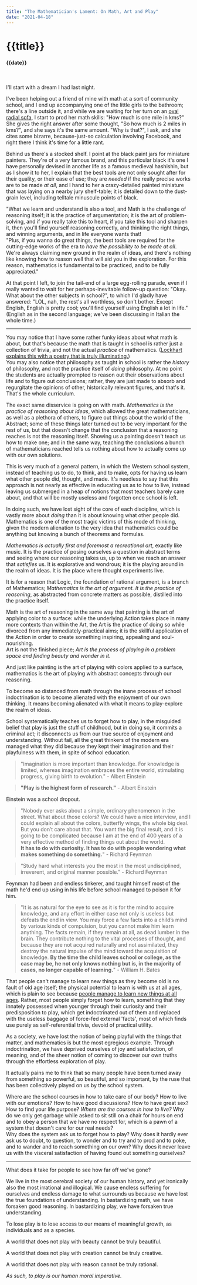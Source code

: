 ```yaml
---
title: "The Mathematician's Lament: On Math, Art and Play"
date: "2021-04-18"
---
```

# {{title}}

#### {{date}}

<br>

I'll start with a dream I had last night.

I've been helping out a friend of mine with math at a sort of community school, and I end up accompanying one of the little girls to the bathroom; there's a line outside it, and while we are waiting for her turn on an [oval radial sofa](https://i.pinimg.com/originals/ba/05/25/ba052571ee68249d115cafcf7548653c.jpg), I start to prod her math skills: "How much is one mile in kms?" She gives the right answer after some thought, "So how much is 2 miles in kms?", and she says it's the same amount. "Why is that?", I ask, and she cites some bizarre, because-just-so calculation involving Facebook, and right there I think it's time for a little rant.

Behind us there's a stocked shelf. I point at the black paint jars for miniature painters. They're of a very famous brand, and this particular black it's one I have personally devised in another life as a famous medieval hashishin, but as I show it to her, I explain that the best tools are not only sought after for their quality, or their ease of use; they are <i>needed</i> if the really precise works are to be made <i>at all</i>, and I hand to her a crazy-detailed painted miniature that was laying on a nearby jury shelf-table; it is detailed down to the dust-grain level, including telltale minuscule points of black.

"What we learn and understand is also a tool, and Math is the challenge of reasoning itself; it is the practice of argumentation; it is the art of problem-solving, and if you really take this to heart, if you take this tool and sharpen it, then you'll find yourself reasoning correctly, and thinking the right things, and winning arguments, and in life everyone wants that!  
"Plus, if you wanna do great things, the best tools are required for the cutting-edge works of the era to *have the possibility to be made at all*. We're always claiming new ground in the realm of ideas, and there's nothing like knowing how to reason well that will aid you in the exploration. For this reason, mathematics is fundamental to be practiced, and to be fully appreciated."

At that point I left, to join the tail-end of a large egg-rolling parade, even if I really wanted to wait for her perhaps-inevitable follow-up question: "Okay. What about the other subjects in school?", to which I'd gladly have answered: "LOL, nah, the rest's all worthless, so don't bother. Except English, English is pretty cool; you'll find yourself using English a lot in life." (English as in the second language; we've been discussing in Italian the whole time.)

----

You may notice that I have some rather funky ideas about what math is about, but that's because the math that is taught in school is rather just a collection of trivia, and not the actual <i>practice</i> of mathematics. ([Lockhart explains this with a poetry that is truly illuminating.](https://www.maa.org/external_archive/devlin/LockhartsLament.pdf))  
You may also notice that philosophy as taught in school is rather the <i>history</i> of philosophy, and not the practice itself of <i>doing</i> philosophy. At no point the students are actually prompted to reason out their observations about life and to figure out conclusions; rather, they are just made to absorb and regurgitate the opinions of other, historically relevant figures, and that's it. That's the whole curriculum.

The exact same disservice is going on with math. *Mathematics is the practice of reasoning about ideas*, which allowed the great mathematicians, as well as a plethora of others, to figure out things about the world of the Abstract; some of these things later turned out to be very important for the rest of us, but that doesn't change that the conclusion that a reasoning reaches is not the reasoning itself. Showing us a painting doesn't teach us how to make one; and in the same way, teaching the conclusions a bunch of mathematicians reached tells us nothing about how to actually come up with our own solutions. 

This is very much of a general pattern, in which the Western school system, instead of teaching us to do, to think, and to make, opts for having us learn what other people did, thought, and made. It's needless to say that this approach is not nearly as effective in educating us as to how to live, instead leaving us submerged in a heap of notions that most teachers barely care about, and that will be mostly useless and forgotten once school is left. 

In doing such, we have lost sight of the core of each discipline, which is vastly more about <i>doing</i> than it is about knowing what other people did.  
Mathematics is one of the most tragic victims of this mode of thinking, given the modern alienation to the very idea that mathematics could be anything but knowing a bunch of theorems and formulas.

*Mathematics is actually first and foremost a recreational art*, exactly like music. It is the practice of posing ourselves a question in abstract terms and seeing where our reasoning takes us, up to when we reach an answer that <i>satisfies</i> us. It is explorative and wondrous; it is the playing around in the realm of ideas. It is the place where thought experiments live.

It is for a reason that Logic, the foundation of rational argument, is a branch of Mathematics; *Mathematics is the art of argument. It is the practice of reasoning*, as abstracted from concrete matters as possible, distilled into the practice itself.

Math is the art of reasoning in the same way that painting is the art of applying color to a surface: while the underlying Action takes place in many more contexts than within the Art, the Art is the practice of doing so while divorced from any immediately-practical aims; it is the skillful application of the Action in order to create something inspiring, appealing and soul-nourishing.  
Art is not the finished piece; *Art is the process of playing in a problem space and finding beauty and wonder in it*.

And just like painting is the art of playing with colors applied to a surface, mathematics is the art of playing with abstract concepts through our reasoning.

To become so distanced from math through the inane process of school indoctrination is to become alienated with the enjoyment of our own thinking. It means becoming alienated with what it means to play-explore the realm of ideas.

School systematically teaches us to forget how to play, in the misguided belief that play is just the stuff of childhood, but in doing so, it commits a criminal act; it disconnects us from our true source of enjoyment and understanding. Without fail, all the great thinkers of the modern era managed what they did because they kept their imagination and their playfulness with them, in spite of school education.

> "Imagination is more important than knowledge. For knowledge is limited, whereas imagination embraces the entire world, stimulating progress, giving birth to evolution." - Albert Einstein

> **"Play is the highest form of research."** - Albert Einstein

Einstein was a school dropout.

> "Nobody ever asks about a simple, ordinary phenomenon in the street. What about those colors? We could have a nice interview, and I could explain all about the colors, butterfly wings, the whole big deal. But you don’t care about that. You want the big final result, and it is going to be complicated because I am at the end of 400 years of a very effective method of finding things out about the world.  
**It has to do with curiosity. It has to do with people wondering what makes something do something.**" - Richard Feynman

> “Study hard what interests you the most in the most undisciplined, irreverent, and original manner possible.” - Richard Feynman

Feynman had been and endless tinkerer, and taught himself most of the math he'd end up using in his life before school managed to poison it for him.

> "It is as natural for the eye to see as it is for the mind to acquire knowledge, and any effort in either case not only is useless but defeats the end in view. You may force a few facts into a child’s mind by various kinds of compulsion, but you cannot make him learn anything. The facts remain, if they remain at all, as dead lumber in the brain. They contribute nothing to the vital processes of thought, and because they are not acquired naturally and not assimilated, they destroy the natural impulse of the mind toward the acquisition of knowledge. **By the time the child leaves school or college, as the case may be, he not only knows nothing but is, in the majority of cases, no longer capable of learning.**" - William H. Bates 

That people can't manage to learn new things as they become old is no fault of old age itself; the physical potential to learn is with us at all ages, which is plain to see because [people manage to learn new things at all ages](https://www.bbc.com/future/article/20170828-the-amazing-fertility-of-the-older-mind). Rather, most people simply forget how to learn, something that they innately possessed when younger through their curiosity and their predisposition to play, which get indoctrinated out of them and replaced with the useless baggage of force-fed external 'facts', most of which finds use purely as self-referential trivia, devoid of practical utility.

As a society, we have lost the notion of being playful with the things that matter, and mathematics is but the most egregious example. Through indoctrination, we have deprived ourselves of joy and satisfaction, of meaning, and of the sheer notion of coming to discover our own truths through the effortless exploration of play.

It actually pains me to think that so many people have been turned away from something so powerful, so beautiful, and so important, by the ruse that has been collectively played on us by the school system.

Where are the school courses in how to take care of our body? How to live with our emotions? How to have good discussions? How to have great sex? How to find your life purpose? *Where are the courses in how to live?* Why do we only get garbage while asked to sit still on a chair for hours on end and to obey a person that we have no respect for, which is a pawn of a system that doesn't care for our real needs?  
Why does the system ask us to forget how to play? Why does it hardly ever ask us to doubt, to question, to wonder and to try and to prod and to poke, and to wander and to reach something on our own? Why does it never leave us with the visceral satisfaction of having found out something ourselves?

---

What does it take for people to see how far off we've gone?  

We live in the most cerebral society of our human history, and yet ironically also the most irrational and illogical. We cause endless suffering for ourselves and endless damage to what surrounds us because we have lost the true foundations of understanding. In bastardizing math, we have forsaken good reasoning. In bastardizing play, we have forsaken true understanding.

To lose play is to lose access to our means of meaningful growth, as individuals and as a species.

A world that does not play with beauty cannot be truly beautiful.

A world that does not play with creation cannot be truly creative.

A world that does not play with reason cannot be truly rational.

*As such, to play is our human moral imperative.*